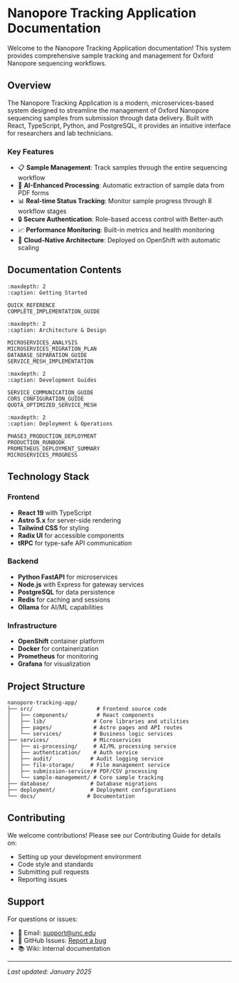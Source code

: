 # Nanopore Tracking Application Documentation

Welcome to the Nanopore Tracking Application documentation! This system provides comprehensive sample tracking and management for Oxford Nanopore sequencing workflows.

## Overview

The Nanopore Tracking Application is a modern, microservices-based system designed to streamline the management of Oxford Nanopore sequencing samples from submission through data delivery. Built with React, TypeScript, Python, and PostgreSQL, it provides an intuitive interface for researchers and lab technicians.

### Key Features

- 📋 **Sample Management**: Track samples through the entire sequencing workflow
- 🤖 **AI-Enhanced Processing**: Automatic extraction of sample data from PDF forms
- 📊 **Real-time Status Tracking**: Monitor sample progress through 8 workflow stages
- 🔒 **Secure Authentication**: Role-based access control with Better-auth
- 📈 **Performance Monitoring**: Built-in metrics and health monitoring
- 🚀 **Cloud-Native Architecture**: Deployed on OpenShift with automatic scaling

## Documentation Contents

```{toctree}
:maxdepth: 2
:caption: Getting Started

QUICK_REFERENCE
COMPLETE_IMPLEMENTATION_GUIDE
```

```{toctree}
:maxdepth: 2
:caption: Architecture & Design

MICROSERVICES_ANALYSIS
MICROSERVICES_MIGRATION_PLAN
DATABASE_SEPARATION_GUIDE
SERVICE_MESH_IMPLEMENTATION
```

```{toctree}
:maxdepth: 2
:caption: Development Guides

SERVICE_COMMUNICATION_GUIDE
CORS_CONFIGURATION_GUIDE
QUOTA_OPTIMIZED_SERVICE_MESH
```

```{toctree}
:maxdepth: 2
:caption: Deployment & Operations

PHASE3_PRODUCTION_DEPLOYMENT
PRODUCTION_RUNBOOK
PROMETHEUS_DEPLOYMENT_SUMMARY
MICROSERVICES_PROGRESS
```

## Technology Stack

### Frontend
- **React 19** with TypeScript
- **Astro 5.x** for server-side rendering
- **Tailwind CSS** for styling
- **Radix UI** for accessible components
- **tRPC** for type-safe API communication

### Backend
- **Python FastAPI** for microservices
- **Node.js** with Express for gateway services
- **PostgreSQL** for data persistence
- **Redis** for caching and sessions
- **Ollama** for AI/ML capabilities

### Infrastructure
- **OpenShift** container platform
- **Docker** for containerization
- **Prometheus** for monitoring
- **Grafana** for visualization

## Project Structure

```
nanopore-tracking-app/
├── src/                    # Frontend source code
│   ├── components/         # React components
│   ├── lib/               # Core libraries and utilities
│   ├── pages/             # Astro pages and API routes
│   └── services/          # Business logic services
├── services/              # Microservices
│   ├── ai-processing/     # AI/ML processing service
│   ├── authentication/    # Auth service
│   ├── audit/            # Audit logging service
│   ├── file-storage/     # File management service
│   ├── submission-service/# PDF/CSV processing
│   └── sample-management/ # Core sample tracking
├── database/             # Database migrations
├── deployment/           # Deployment configurations
└── docs/                # Documentation
```

## Contributing

We welcome contributions! Please see our Contributing Guide for details on:
- Setting up your development environment
- Code style and standards
- Submitting pull requests
- Reporting issues

## Support

For questions or issues:
- 📧 Email: support@unc.edu
- 🐛 GitHub Issues: [Report a bug](https://github.com/unc-barc/nanopore-tracking-app/issues)
- 📚 Wiki: Internal documentation

---

*Last updated: January 2025* 
